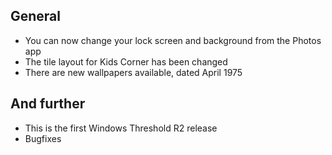 ## General
- You can now change your lock screen and background from the Photos app
- The tile layout for Kids Corner has been changed
- There are new wallpapers available, dated April 1975

## And further
- This is the first Windows Threshold R2 release
- Bugfixes